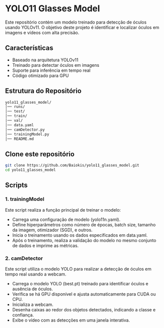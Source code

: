 # YOLO11 Glasses Model

Este repositório contém um modelo treinado para detecção de óculos usando YOLOv11. O objetivo deste projeto é identificar e localizar óculos em imagens e vídeos com alta precisão.

## Características

* Baseado na arquitetura YOLOv11
* Treinado para detectar óculos em imagens
* Suporte para inferência em tempo real
* Código otimizado para GPU

## Estrutura do Repositório

```bash
yolo11_glasses_model/
│── runs/            
│── test/
│── train/
│── val/
│── data.yaml
│── camDetector.py
│── trainingModel.py
│── README.md            
```

## Clone este repositório

```bash
git clone https://github.com/Baiokis/yolo11_glasses_model.git
cd yolo11_glasses_model
```

## Scripts

### 1. trainingModel

Este script realiza a função principal de treinar o modelo:

* Carrega uma configuração de modelo (yolo11n.yaml).
* Define hiperparâmetros como número de épocas, batch size, tamanho da imagem, otimizador (SGD), e outros.
* Inicia o treinamento usando os dados especificados em data.yaml.
* Após o treinamento, realiza a validação do modelo no mesmo conjunto de dados e imprime as métricas.

### 2. camDetector

Este script utiliza o modelo YOLO para realizar a detecção de óculos em tempo real usando a webcam.

* Carrega o modelo YOLO (best.pt) treinado para identificar óculos e ausência de óculos.
* Verifica se há GPU disponível e ajusta automaticamente para CUDA ou CPU.
* Inicializa a webcam.
* Desenha caixas ao redor dos objetos detectados, indicando a classe e confiança.
* Exibe o vídeo com as detecções em uma janela interativa.
